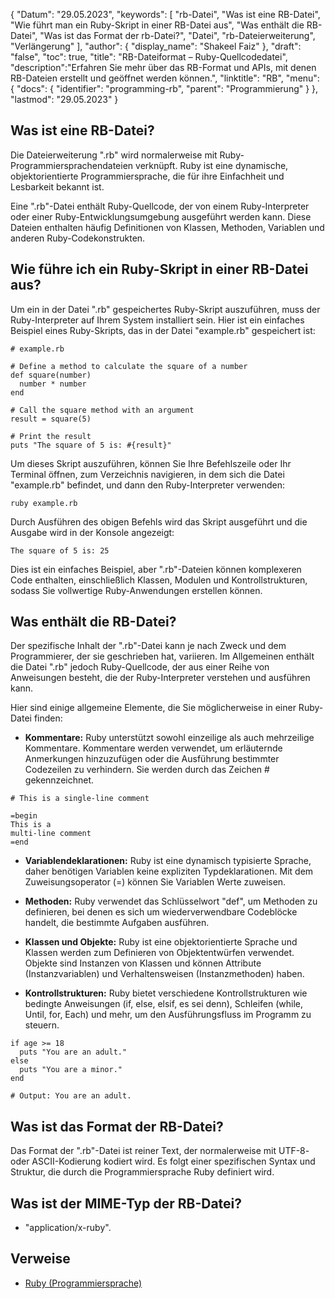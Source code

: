 {
"Datum": "29.05.2023",
  "keywords": [
"rb-Datei",
"Was ist eine RB-Datei",
"Wie führt man ein Ruby-Skript in einer RB-Datei aus",
"Was enthält die RB-Datei",
"Was ist das Format der rb-Datei?",
"Datei",
"rb-Dateierweiterung",
"Verlängerung"
],
  "author": {
"display_name": "Shakeel Faiz"
},
"draft": "false",
"toc": true,
"title": "RB-Dateiformat – Ruby-Quellcodedatei",
  "description":"Erfahren Sie mehr über das RB-Format und APIs, mit denen RB-Dateien erstellt und geöffnet werden können.",
"linktitle": "RB",
  "menu": {
    "docs": {
      "identifier": "programming-rb",
"parent": "Programmierung"
}
},
"lastmod": "29.05.2023"
}

## Was ist eine RB-Datei?

Die Dateierweiterung ".rb" wird normalerweise mit Ruby-Programmiersprachendateien verknüpft. Ruby ist eine dynamische, objektorientierte Programmiersprache, die für ihre Einfachheit und Lesbarkeit bekannt ist.

Eine ".rb"-Datei enthält Ruby-Quellcode, der von einem Ruby-Interpreter oder einer Ruby-Entwicklungsumgebung ausgeführt werden kann. Diese Dateien enthalten häufig Definitionen von Klassen, Methoden, Variablen und anderen Ruby-Codekonstrukten.

## Wie führe ich ein Ruby-Skript in einer RB-Datei aus?

Um ein in der Datei ".rb" gespeichertes Ruby-Skript auszuführen, muss der Ruby-Interpreter auf Ihrem System installiert sein. Hier ist ein einfaches Beispiel eines Ruby-Skripts, das in der Datei "example.rb" gespeichert ist:

```
# example.rb

# Define a method to calculate the square of a number
def square(number)
  number * number
end

# Call the square method with an argument
result = square(5)

# Print the result
puts "The square of 5 is: #{result}"
```

Um dieses Skript auszuführen, können Sie Ihre Befehlszeile oder Ihr Terminal öffnen, zum Verzeichnis navigieren, in dem sich die Datei "example.rb" befindet, und dann den Ruby-Interpreter verwenden:

```
ruby example.rb
```

Durch Ausführen des obigen Befehls wird das Skript ausgeführt und die Ausgabe wird in der Konsole angezeigt:

```
The square of 5 is: 25
```

Dies ist ein einfaches Beispiel, aber ".rb"-Dateien können komplexeren Code enthalten, einschließlich Klassen, Modulen und Kontrollstrukturen, sodass Sie vollwertige Ruby-Anwendungen erstellen können.

## Was enthält die RB-Datei?

Der spezifische Inhalt der ".rb"-Datei kann je nach Zweck und dem Programmierer, der sie geschrieben hat, variieren. Im Allgemeinen enthält die Datei ".rb" jedoch Ruby-Quellcode, der aus einer Reihe von Anweisungen besteht, die der Ruby-Interpreter verstehen und ausführen kann.

Hier sind einige allgemeine Elemente, die Sie möglicherweise in einer Ruby-Datei finden:

- **Kommentare:** Ruby unterstützt sowohl einzeilige als auch mehrzeilige Kommentare. Kommentare werden verwendet, um erläuternde Anmerkungen hinzuzufügen oder die Ausführung bestimmter Codezeilen zu verhindern. Sie werden durch das Zeichen # gekennzeichnet.

```
# This is a single-line comment

=begin
This is a
multi-line comment
=end
```

- **Variablendeklarationen:** Ruby ist eine dynamisch typisierte Sprache, daher benötigen Variablen keine expliziten Typdeklarationen. Mit dem Zuweisungsoperator (=) können Sie Variablen Werte zuweisen.

- **Methoden:** Ruby verwendet das Schlüsselwort "def", um Methoden zu definieren, bei denen es sich um wiederverwendbare Codeblöcke handelt, die bestimmte Aufgaben ausführen.

- **Klassen und Objekte:** Ruby ist eine objektorientierte Sprache und Klassen werden zum Definieren von Objektentwürfen verwendet. Objekte sind Instanzen von Klassen und können Attribute (Instanzvariablen) und Verhaltensweisen (Instanzmethoden) haben.

- **Kontrollstrukturen:** Ruby bietet verschiedene Kontrollstrukturen wie bedingte Anweisungen (if, else, elsif, es sei denn), Schleifen (while, Until, for, Each) und mehr, um den Ausführungsfluss im Programm zu steuern.

```
if age >= 18
  puts "You are an adult."
else
  puts "You are a minor."
end

# Output: You are an adult.
```

## Was ist das Format der RB-Datei?

Das Format der ".rb"-Datei ist reiner Text, der normalerweise mit UTF-8- oder ASCII-Kodierung kodiert wird. Es folgt einer spezifischen Syntax und Struktur, die durch die Programmiersprache Ruby definiert wird.

## Was ist der MIME-Typ der RB-Datei?

- "application/x-ruby".

## Verweise
* [Ruby (Programmiersprache)](https://en.wikipedia.org/wiki/Ruby_(programming_language))

